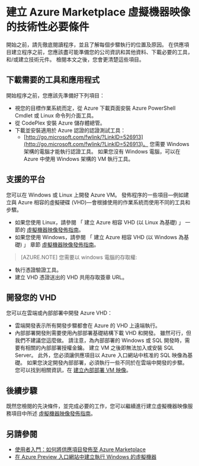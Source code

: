 <properties
   pageTitle="建立 Azure Marketplace 虛擬機器映像的技術性必要條件 | Microsoft Azure"
   description="了解建立和部署虛擬機器映像到 Azure Marketplace 供他人購買的要求。"
   services="marketplace-publishing"
   documentationCenter=""
   authors="HannibalSII"
   manager=""
   editor=""/>

<tags
  ms.service="marketplace"
  ms.devlang="na"
  ms.topic="article"
  ms.tgt_pltfrm="Azure"
  ms.workload="na"
  ms.date="10/09/2015"
  ms.author="hascipio; v-divte"/>

# 建立 Azure Marketplace 虛擬機器映像的技術性必要條件
開始之前，請先徹底閱讀程序，並且了解每個步驟執行的位置及原因。 在供應項目建立程序之前，您應該盡可能準備您的公司資訊和其他資料、下載必要的工具，和/或建立技術元件。 檢閱本文之後，您會更清楚這些項目。  

## 下載需要的工具和應用程式
開始程序之前，您應該先準備好下列項目：

- 視您的目標作業系統而定，從 Azure 下載頁面安裝 Azure PowerShell Cmdlet 或 Linux 命令列介面工具。
- 從 CodePlex 安裝 Azure 儲存體總管。
- 下載並安裝適用於 Azure 認證的認證測試工具：
  - [http://go.microsoft.com/fwlink/?LinkID=526913](http://go.microsoft.com/fwlink/?LinkID=526913)。 您需要 Windows 架構的電腦才能執行認證工具。 如果您沒有 Windows 電腦，可以在 Azure 中使用 Windows 架構的 VM 執行工具。

## 支援的平台
您可以在 Windows 或 Linux 上開發 Azure VM。 發佈程序的一些項目—例如建立與 Azure 相容的虛擬硬碟 (VHD)—會根據使用的作業系統而使用不同的工具和步驟。  

- 如果您使用 Linux，請參閱 「 建立 Azure 相容 VHD (以 Linux 為基礎) 」 一節的 [虛擬機器映像發佈指南](marketplace-publishing-vm-image-creation.md)。
- 如果您使用 Windows，請參閱 「 建立 Azure 相容 VHD (以 Windows 為基礎) 」 章節 [虛擬機器映像發佈指南](marketplace-publishing-vm-image-creation.md)。

> [AZURE.NOTE] 您需要以 windows 電腦的存取權:
- 執行憑證驗證工具。
- 建立 VHD 憑證送出的 VHD 共用存取簽章 URL。

## 開發您的 VHD
您可以在雲端或內部部署中開發 Azure VHD：

- 雲端開發表示所有開發步驟都會在 Azure 的 VHD 上遠端執行。
- 內部部署開發則需要使用內部部署基礎結構下載 VHD 和開發。 雖然可行，但我們不建議您這麼做。 請注意，為內部部署的 Windows 或 SQL 開發時，需要有相關的內部部署授權金鑰。 建立 VM 之後即無法加入或安裝 SQL Server。 此外，您必須讓供應項目以 Azure 入口網站中核准的 SQL 映像為基礎。 如果您決定開發內部部署，必須執行一些不同於在雲端中開發的步驟。 您可以找到相關資訊，在 [建立內部部署 VM 映像](marketplace-publishing-vm-image-creation-on-premise.md)。

## 後續步驟
既然您檢閱的先決條件，並完成必要的工作，您可以繼續進行建立虛擬機器映像服務項目中所述 [虛擬機器映像發佈指南](marketplace-publishing-vm-image-creation.md)。

## 另請參閱
- [使用者入門：如何將供應項目發佈至 Azure Marketplace](marketplace-publishing-getting-started.md)
- [在 Azure Preview 入口網站中建立執行 Windows 的虛擬機器](../virtual-machines/virtual-machines-windows-tutorial/)


[link-acct-creation]:marketplace-publishing-accounts-creation-registration.md

